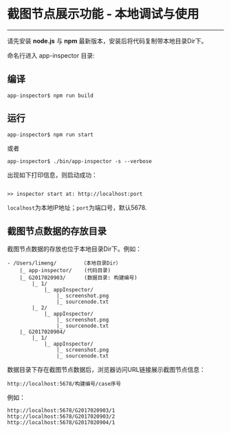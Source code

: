 # 截图节点展示功能 - 本地调试与使用

------

请先安装 **node.js** 与 **npm** 最新版本，安装后将代码复制带本地目录Dir下。

命名行进入 app-inspector 目录:

## 编译

```shell
app-inspector$ npm run build
```

## 运行

```shell
app-inspector$ npm run start
```
或者
```shell
app-inspector$ ./bin/app-inspector -s --verbose
```

出现如下打印信息，则启动成功：
```shell

>> inspector start at: http://localhost:port
```
 `localhost`为本地IP地址；`port`为端口号，默认5678.
 
## 截图节点数据的存放目录

截图节点数据的存放也位于本地目录Dir下。例如：

    - /Users/limeng/        （本地目录Dir）
        |_ app-inspector/    (代码目录)
        |_ G2017020903/      (数据目录: 构建编号)
            |_ 1/ 
                |_ appInspector/
                    |_ screenshot.png
                    |_ sourcenode.txt
            |_ 2/ 
                |_ appInspector/
                    |_ screenshot.png
                    |_ sourcenode.txt
        |_ G2017020904/ 
            |_ 1/ 
                |_ appInspector/
                    |_ screenshot.png
                    |_ sourcenode.txt

数据目录下存在截图节点数据后，浏览器访问URL链接展示截图节点信息：

    http://localhost:5678/构建编号/case序号

例如：

    http://localhost:5678/G2017020903/1
    http://localhost:5678/G2017020903/2
    http://localhost:5678/G2017020904/1

